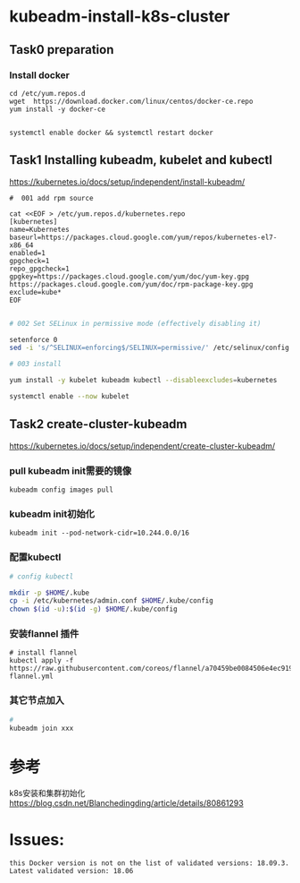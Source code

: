 # kubeadm-install-k8s-cluster


## Task0 preparation

### Install docker

```
cd /etc/yum.repos.d
wget  https://download.docker.com/linux/centos/docker-ce.repo
yum install -y docker-ce


```

```
systemctl enable docker && systemctl restart docker 
```



## Task1 Installing kubeadm, kubelet and kubectl
https://kubernetes.io/docs/setup/independent/install-kubeadm/  


```
#  001 add rpm source

cat <<EOF > /etc/yum.repos.d/kubernetes.repo
[kubernetes]
name=Kubernetes
baseurl=https://packages.cloud.google.com/yum/repos/kubernetes-el7-x86_64
enabled=1
gpgcheck=1
repo_gpgcheck=1
gpgkey=https://packages.cloud.google.com/yum/doc/yum-key.gpg https://packages.cloud.google.com/yum/doc/rpm-package-key.gpg
exclude=kube*
EOF


```

```bash
# 002 Set SELinux in permissive mode (effectively disabling it)

setenforce 0
sed -i 's/^SELINUX=enforcing$/SELINUX=permissive/' /etc/selinux/config

```

```bash
# 003 install 

yum install -y kubelet kubeadm kubectl --disableexcludes=kubernetes

systemctl enable --now kubelet

```


## Task2 create-cluster-kubeadm
https://kubernetes.io/docs/setup/independent/create-cluster-kubeadm/



###  pull kubeadm init需要的镜像

```
kubeadm config images pull
```
### kubeadm init初始化

```
kubeadm init --pod-network-cidr=10.244.0.0/16
```
### 配置kubectl
```bash
# config kubectl 

mkdir -p $HOME/.kube
cp -i /etc/kubernetes/admin.conf $HOME/.kube/config
chown $(id -u):$(id -g) $HOME/.kube/config


```
### 安装flannel 插件
```shell
# install flannel 
kubectl apply -f https://raw.githubusercontent.com/coreos/flannel/a70459be0084506e4ec919aa1c114638878db11b/Documentation/kube-flannel.yml
```
### 其它节点加入
```bash
# 
kubeadm join xxx
```



# 参考
k8s安装和集群初始化
https://blog.csdn.net/Blanchedingding/article/details/80861293



# Issues:

```
this Docker version is not on the list of validated versions: 18.09.3. Latest validated version: 18.06
```

